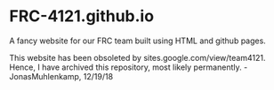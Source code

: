 FRC-4121.github.io
==================
A fancy website for our FRC team built using HTML and github pages.

This website has been obsoleted by sites.google.com/view/team4121. 
Hence, I have archived this repository, most likely permanently.
-JonasMuhlenkamp, 12/19/18
